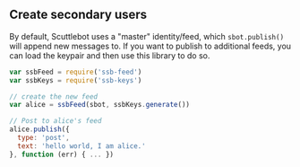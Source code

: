 ## Create secondary users

By default, Scuttlebot uses a "master" identity/feed, which `sbot.publish()` will append new messages to.
If you want to publish to additional feeds, you can load the keypair and then use this library to do so.

``` js
var ssbFeed = require('ssb-feed')
var ssbKeys = require('ssb-keys')

// create the new feed
var alice = ssbFeed(sbot, ssbKeys.generate())

// Post to alice's feed
alice.publish({
  type: 'post',
  text: 'hello world, I am alice.'
}, function (err) { ... })
```